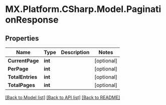 # MX.Platform.CSharp.Model.PaginationResponse

## Properties

Name | Type | Description | Notes
------------ | ------------- | ------------- | -------------
**CurrentPage** | **int** |  | [optional] 
**PerPage** | **int** |  | [optional] 
**TotalEntries** | **int** |  | [optional] 
**TotalPages** | **int** |  | [optional] 

[[Back to Model list]](../README.md#documentation-for-models) [[Back to API list]](../README.md#documentation-for-api-endpoints) [[Back to README]](../README.md)

